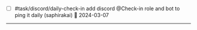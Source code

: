- [ ] #task/discord/daily-check-in add discord @Check-in role and bot to ping it daily (saphirakai) 📅 2024-03-07

---
